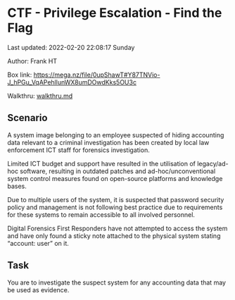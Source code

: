 # CTF - Privilege Escalation - Find the Flag


Last updated: 2022-02-20 22:08:17 Sunday

Author: Frank HT

Box link: https://mega.nz/file/0upShawT#Y87TNVio-J_hPGu_VqAPehllunWX8umDOwdKks5OU3c

Walkthru: [walkthru.md](walkthru.md)

## Scenario
A system image belonging to an employee suspected of hiding accounting data relevant to a criminal investigation has been created by local law enforcement ICT staff for forensics investigation.

Limited ICT budget and support have resulted in the utilisation of legacy/ad-hoc software, resulting in outdated patches and ad-hoc/unconventional system control measures found on open-source platforms and knowledge bases.

Due to multiple users of the system, it is suspected that password security policy and management is not following best practice due to requirements for these systems to remain accessible to all involved personnel.

Digital Forensics First Responders have not attempted to access the system and have only found a sticky note attached to the physical system stating “account: user” on it.

## Task
You are to investigate the suspect system for any accounting data that may be used as evidence.
